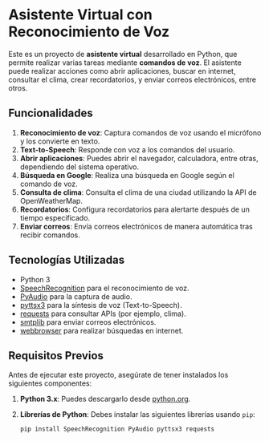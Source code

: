 # Asistente Virtual con Reconocimiento de Voz

Este es un proyecto de **asistente virtual** desarrollado en Python, que permite realizar varias tareas mediante **comandos de voz**. El asistente puede realizar acciones como abrir aplicaciones, buscar en internet, consultar el clima, crear recordatorios, y enviar correos electrónicos, entre otros.

## Funcionalidades

1. **Reconocimiento de voz**: Captura comandos de voz usando el micrófono y los convierte en texto.
2. **Text-to-Speech**: Responde con voz a los comandos del usuario.
3. **Abrir aplicaciones**: Puedes abrir el navegador, calculadora, entre otras, dependiendo del sistema operativo.
4. **Búsqueda en Google**: Realiza una búsqueda en Google según el comando de voz.
5. **Consulta de clima**: Consulta el clima de una ciudad utilizando la API de OpenWeatherMap.
6. **Recordatorios**: Configura recordatorios para alertarte después de un tiempo especificado.
7. **Enviar correos**: Envía correos electrónicos de manera automática tras recibir comandos.

## Tecnologías Utilizadas

- Python 3
- [SpeechRecognition](https://pypi.org/project/SpeechRecognition/) para el reconocimiento de voz.
- [PyAudio](https://pypi.org/project/PyAudio/) para la captura de audio.
- [pyttsx3](https://pypi.org/project/pyttsx3/) para la síntesis de voz (Text-to-Speech).
- [requests](https://pypi.org/project/requests/) para consultar APIs (por ejemplo, clima).
- [smtplib](https://docs.python.org/3/library/smtplib.html) para enviar correos electrónicos.
- [webbrowser](https://docs.python.org/3/library/webbrowser.html) para realizar búsquedas en internet.

## Requisitos Previos

Antes de ejecutar este proyecto, asegúrate de tener instalados los siguientes componentes:

1. **Python 3.x**: Puedes descargarlo desde [python.org](https://www.python.org/downloads/).
2. **Librerías de Python**: Debes instalar las siguientes librerías usando `pip`:

   ```bash
   pip install SpeechRecognition PyAudio pyttsx3 requests
   ```
